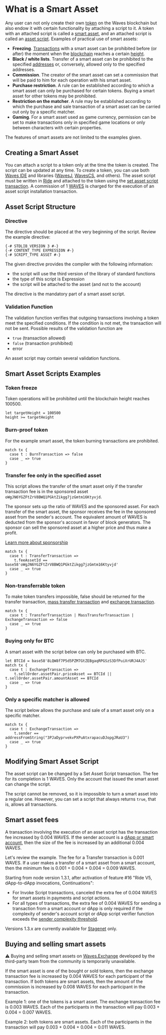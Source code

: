 # What is a Smart Asset

Any user can not only create their own [token](/en/blockchain/token/) on the Waves blockchain but also endow it with certain functionality by attaching a script to it. A token with an attached script is called a [smart asset](/en/blockchain/token/smart-asset), and an attached script is called an [asset script](/en/ride/script/script-types/asset-script). Examples of practical use of smart assets:

- **Freezing**. [Transactions](/en/blockchain/transaction/) with a smart asset can be prohibited before (or after) the moment when the [blockchain](/en/blockchain/blockchain/) reaches a certain [height](/en/blockchain/glossary#blockchain-height).
- **Black / white lists**. Transfer of a smart asset can be prohibited to the specified [addresses](/en/blockchain/account/address) or, conversely, allowed only to the specified addresses.
- **Commission**. The creator of the smart asset can set a commission that will be paid to him for each operation with his smart asset.
- **Purchase restriction**. A rule can be established according to which a smart asset can only be purchased for certain tokens. Buying a smart asset for other tokens may be prohibited.
- **Restriction on the matcher**. A rule may be established according to which the purchase and sale transaction of a smart asset can be carried out only by a specific matcher.
- **Gaming**. For a smart asset used as game currency, permission can be set to make transactions only in specified game locations or only between characters with certain properties.

The features of smart assets are not limited to the examples given.

## Creating a Smart Asset

You can attach a script to a token only at the time the token is created. The script can be updated at any time. To create a token, you can use both [Waves IDE](/en/building-apps/smart-contracts/tools/waves-ide) and libraries ([WavesJ](https://github.com/wavesplatform/WavesJ), [WavesCS](https://github.com/wavesplatform/WavesCS), and others). The asset script must be written in [Ride](/en/ride/) and attached to the token using the [set asset script transaction](/en/blockchain/transaction-type/set-asset-script-transaction). A commission of 1 [WAVES](/en/blockchain/token/waves) is charged for the execution of an asset script installation transaction.

## Asset Script Structure

### Directive

The directive should be placed at the very beginning of the script. Review the example directive:

```ride
{-# STDLIB_VERSION 3 #-}
{-# CONTENT_TYPE EXPRESSION #-}
{-# SCRIPT_TYPE ASSET #-}
```

The given directive provides the compiler with the following information:

- the script will use the third version of the library of standard functions
- the type of this script is Expression
- the script will be attached to the asset (and not to the account)

The directive is the mandatory part of a smart asset script.

### Validation Function

The validation function verifies that outgoing transactions involving a token meet the specified conditions. If the condition is not met, the transaction will not be sent. Possible results of the validation function are

- `true` (transaction allowed)
- `false` (transaction prohibited)
- error

An asset script may contain several validation functions.

## Smart Asset Scripts Examples

### Token freeze

Token operations will be prohibited until the blockchain height reaches 100500.

```ride
let targetHeight = 100500
height >= targetHeight
```

### Burn-proof token

For the example smart asset, the token burning transactions are prohibited.

```ride
match tx {
  case t : BurnTransaction => false
  case _ => true
}
```

### Transfer fee only in the specified asset

This script allows the transfer of the smart asset only if the transfer transaction fee is in the sponsored asset `oWgJN6YGZFtZrV8BWQ1PGktZikgg7jzGmtm16Ktyvjd`.

The sponsor sets up the ratio of WAVES and the sponsored asset. For each transfer of the smart asset, the sponsor receives the fee in the sponsored asset from the sender's account. The equivalent amount of WAVES is deducted from the sponsor's account in favor of block generators. The sponsor can sell the sponsored asset at a higher price and thus make a profit.

[Learn more about sponsorship](/en/blockchain/waves-protocol/sponsored-fee)

```ride
match tx {
  case t : TransferTransaction =>
    t.feeAssetId == base58'oWgJN6YGZFtZrV8BWQ1PGktZikgg7jzGmtm16Ktyvjd'
  case _ => true
}
```

### Non-transferrable token

To make token transfers impossible, false should be returned for the transfer transaction, [mass transfer transaction](/en/blockchain/transaction-type/mass-transfer-transaction) and [exchange transaction](/en/blockchain/transaction-type/exchange-transaction).

```ride
match tx {
  case t : TransferTransaction | MassTransferTransaction | ExchangeTransaction => false
  case _ => true
}
```

### Buying only for BTC

A smart asset with the script below can only be purchased with BTC.

```ride
let BTCId = base58'8LQW8f7P5d5PZM7GtZEBgaqRPGSzS3DfPuiXrURJ4AJS'
match tx {
  case t : ExchangeTransaction =>
    t.sellOrder.assetPair.priceAsset == BTCId || t.sellOrder.assetPair.amountAsset == BTCId
  case _ => true
}
```

### Only a specific matcher is allowed

The script below allows the purchase and sale of a smart asset only on a specific matcher.

```ride
match tx {
  case t : ExchangeTransaction =>
    t.sender == addressFromString("3PJaDyprvekvPXPuAtxrapacuDJopgJRaU3")
  case _ => true
}
```

## Modifying Smart Asset Script

The asset script can be changed by a Set Asset Script transaction. The fee for its completion is 1 WAVES. Only the account that issued the smart asset can change the script.

The script cannot be removed, so it is impossible to turn a smart asset into a regular one. However, you can set a script that always returns `true`, that is, allows all transactions.

## Smart asset fees

A transaction involving the execution of an asset script has the transaction fee increased by 0.004 WAVES. If the sender account is a [dApp or smart account](/en/blockchain/account/dapp), then the size of the fee is increased by an additional 0.004 WAVES.

Let's review the example. The fee for a Transfer transaction is 0.001 WAVES. If a user makes a transfer of a smart asset from a smart account, then the minimum fee is 0.001 + 0.004 + 0.004 = 0.009 WAVES.

Starting from node version 1.3.1, after activation of feature #16 "Ride V5, dApp-to-dApp invocations, Continuations":

* For Invoke Script transactions, canceled the extra fee of 0.004 WAVES for smart assets in payments and script actions.
* For all types of transactions, the extra fee of 0.004 WAVES for sending a transaction from a smart account or dApp is only required if the complexity of sender's account script or dApp script verifier function exceeds the [sender complexity threshold](/en/ride/limits/).

Versions 1.3.x are currently available for [Stagenet](/en/blockchain/blockchain-network/) only.

## Buying and selling smart assets

:warning: Buying and selling smart assets on [Waves.Exchange](https://waves.exchange/) developed by the third-party team from the community is temporarily unavailable.

If the smart asset is one of the bought or sold tokens, then the exchange transaction fee is increased by 0.004 WAVES for each participant of the transaction. If both tokens are smart assets, then the amount of the commission is increased by 0.008 WAVES for each participant in the transaction.

Example 1: one of the tokens is a smart asset. The exchange transaction fee is 0.003 WAVES. Each of the participants in the transaction will pay 0.003 + 0.004 = 0.007 WAVES.

Example 2: both tokens are smart assets. Each of the participants in the transaction will pay 0.003 + 0.004 + 0.004 = 0.011 WAVES.